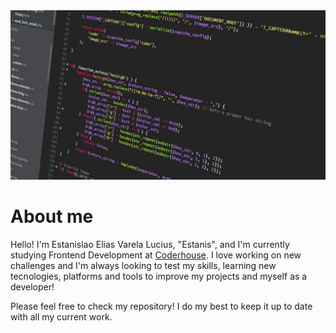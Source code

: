 <img src="aboutme-banner.jpg">

# About me

Hello! I'm Estanislao Elias Varela Lucius, "Estanis", and I'm currently studying Frontend Development at [Coderhouse](https://www.coderhouse.com/). I love working on new challenges and I'm always looking to test my skills, learning new tecnologies, platforms and tools to improve my projects and myself as a developer!

Please feel free to check my repository! I do my best to keep it up to date with all my current work.

## 